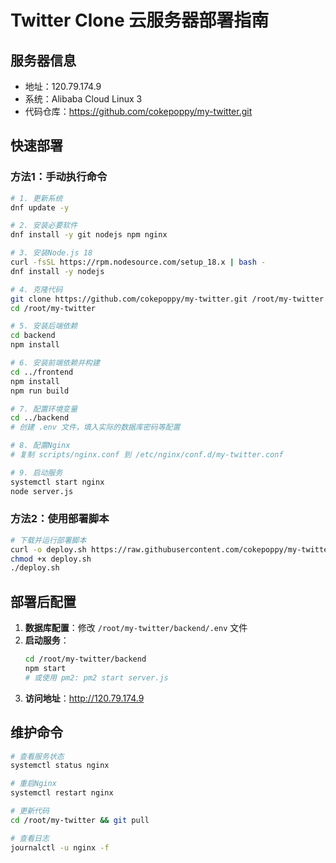 # Twitter Clone 云服务器部署指南

## 服务器信息
- 地址：120.79.174.9
- 系统：Alibaba Cloud Linux 3
- 代码仓库：https://github.com/cokepoppy/my-twitter.git

## 快速部署

### 方法1：手动执行命令
```bash
# 1. 更新系统
dnf update -y

# 2. 安装必要软件
dnf install -y git nodejs npm nginx

# 3. 安装Node.js 18
curl -fsSL https://rpm.nodesource.com/setup_18.x | bash -
dnf install -y nodejs

# 4. 克隆代码
git clone https://github.com/cokepoppy/my-twitter.git /root/my-twitter
cd /root/my-twitter

# 5. 安装后端依赖
cd backend
npm install

# 6. 安装前端依赖并构建
cd ../frontend
npm install
npm run build

# 7. 配置环境变量
cd ../backend
# 创建 .env 文件，填入实际的数据库密码等配置

# 8. 配置Nginx
# 复制 scripts/nginx.conf 到 /etc/nginx/conf.d/my-twitter.conf

# 9. 启动服务
systemctl start nginx
node server.js
```

### 方法2：使用部署脚本
```bash
# 下载并运行部署脚本
curl -o deploy.sh https://raw.githubusercontent.com/cokepoppy/my-twitter/main/scripts/deploy.sh
chmod +x deploy.sh
./deploy.sh
```

## 部署后配置

1. **数据库配置**：修改 `/root/my-twitter/backend/.env` 文件
2. **启动服务**：
   ```bash
   cd /root/my-twitter/backend
   npm start
   # 或使用 pm2: pm2 start server.js
   ```
3. **访问地址**：http://120.79.174.9

## 维护命令
```bash
# 查看服务状态
systemctl status nginx

# 重启Nginx
systemctl restart nginx

# 更新代码
cd /root/my-twitter && git pull

# 查看日志
journalctl -u nginx -f
```
